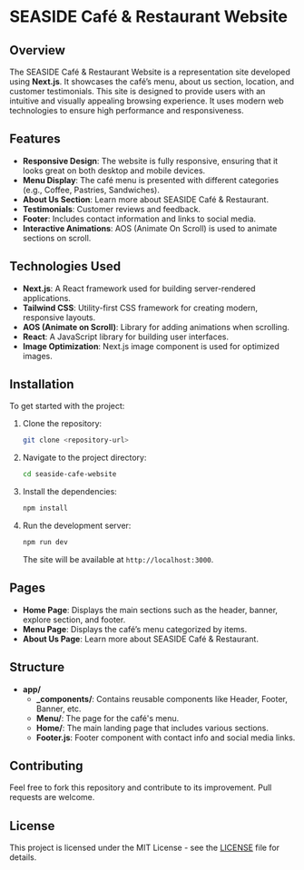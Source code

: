 
# SEASIDE Café & Restaurant Website

## Overview
The SEASIDE Café & Restaurant Website is a representation site developed using **Next.js**. It showcases the café’s menu, about us section, location, and customer testimonials. This site is designed to provide users with an intuitive and visually appealing browsing experience. It uses modern web technologies to ensure high performance and responsiveness.

## Features
- **Responsive Design**: The website is fully responsive, ensuring that it looks great on both desktop and mobile devices.
- **Menu Display**: The café menu is presented with different categories (e.g., Coffee, Pastries, Sandwiches).
- **About Us Section**: Learn more about SEASIDE Café & Restaurant.
- **Testimonials**: Customer reviews and feedback.
- **Footer**: Includes contact information and links to social media.
- **Interactive Animations**: AOS (Animate On Scroll) is used to animate sections on scroll.

## Technologies Used
- **Next.js**: A React framework used for building server-rendered applications.
- **Tailwind CSS**: Utility-first CSS framework for creating modern, responsive layouts.
- **AOS (Animate on Scroll)**: Library for adding animations when scrolling.
- **React**: A JavaScript library for building user interfaces.
- **Image Optimization**: Next.js image component is used for optimized images.

## Installation
To get started with the project:

1. Clone the repository:
   ```bash
   git clone <repository-url>
   ```
2. Navigate to the project directory:
   ```bash
   cd seaside-cafe-website
   ```
3. Install the dependencies:
   ```bash
   npm install
   ```
4. Run the development server:
   ```bash
   npm run dev
   ```
   The site will be available at `http://localhost:3000`.

## Pages
- **Home Page**: Displays the main sections such as the header, banner, explore section, and footer.
- **Menu Page**: Displays the café’s menu categorized by items.
- **About Us Page**: Learn more about SEASIDE Café & Restaurant.

## Structure
- **app/**
  - **_components/**: Contains reusable components like Header, Footer, Banner, etc.
  - **Menu/**: The page for the café's menu.
  - **Home/**: The main landing page that includes various sections.
  - **Footer.js**: Footer component with contact info and social media links.
  
## Contributing
Feel free to fork this repository and contribute to its improvement. Pull requests are welcome.

## License
This project is licensed under the MIT License - see the [LICENSE](LICENSE) file for details.
